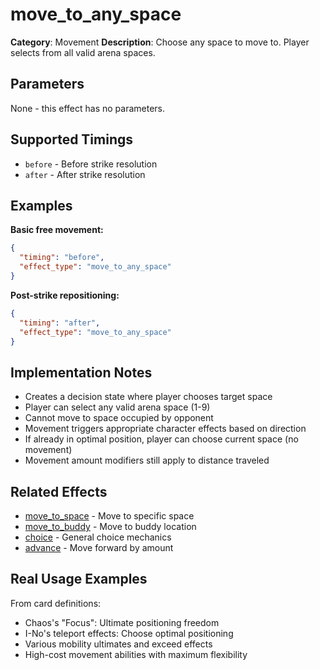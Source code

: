 # move_to_any_space

**Category**: Movement
**Description**: Choose any space to move to. Player selects from all valid arena spaces.

## Parameters

None - this effect has no parameters.

## Supported Timings

- `before` - Before strike resolution
- `after` - After strike resolution

## Examples

**Basic free movement:**
```json
{
  "timing": "before",
  "effect_type": "move_to_any_space"
}
```

**Post-strike repositioning:**
```json
{
  "timing": "after",
  "effect_type": "move_to_any_space"
}
```

## Implementation Notes

- Creates a decision state where player chooses target space
- Player can select any valid arena space (1-9)
- Cannot move to space occupied by opponent
- Movement triggers appropriate character effects based on direction
- If already in optimal position, player can choose current space (no movement)
- Movement amount modifiers still apply to distance traveled

## Related Effects

- [move_to_space](move_to_space.md) - Move to specific space
- [move_to_buddy](move_to_buddy.md) - Move to buddy location
- [choice](../choice/choice.md) - General choice mechanics
- [advance](advance.md) - Move forward by amount

## Real Usage Examples

From card definitions:
- Chaos's "Focus": Ultimate positioning freedom
- I-No's teleport effects: Choose optimal positioning
- Various mobility ultimates and exceed effects
- High-cost movement abilities with maximum flexibility